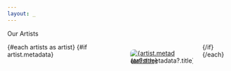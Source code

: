 ```yaml
---
layout: _
---
```

<script context="module">
    const allArtists = import.meta.glob("./*.md")

    let body = []
    for(let path in allArtists) {
        body.push(
        allArtists[path]().then(({ metadata }) => {
            return {path: path.slice(2, -3), metadata}
        })
        )
    }

    /**
    * @type {import('@sveltejs/kit').Load}
    */
    export const load = async ({fetch}) => {
        const artists = await Promise.all(body)

        return {
            props: {
                artists
            }
        }
    }
</script>

<script>
    export let artists
</script>

<div class="container is-fluid">
    <div class="content has-text-light">
        <p class="title is-greywall has-text-light">Our Artists</p>
        <div class="columns is-multiline">
            {#each artists as artist}
            {#if artist.metadata}
            <div class="column is-half">
                <a href="/artists/{artist.path}" class="">
                    <figure class="image">
                        <img src="/images/artists/{artist.metadata?.image}" alt={artist.metadata?.title}>
                        <figcaption class="p-2 mb-5 title is-greywall has-background-black has-text-warning is-size-4">{artist.metadata?.title}</figcaption>
                    </figure>
                </a>
            </div>
            {/if}
            {/each}
        </div>
    </div>
</div>

<style lang="scss">
    a {
        margin: 0 !important;
        padding: 0 !important;


        figure {
            position: relative;

            img {
                border-radius: 0.5rem;
                overflow: hidden;
            }

            figcaption {
                position: absolute;
                bottom: 0;
            }
        }
    }
</style>